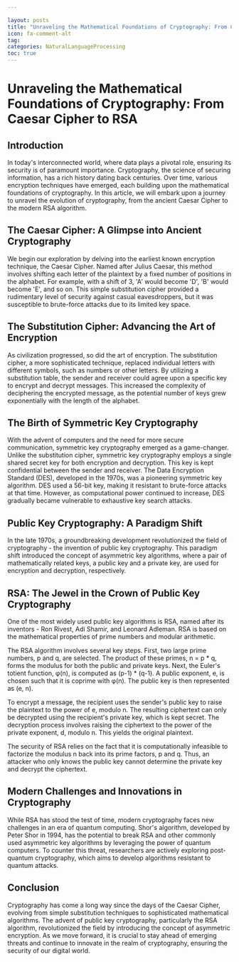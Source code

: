 ```yaml
---

layout: posts
title: "Unraveling the Mathematical Foundations of Cryptography: From Caesar Cipher to RSA"
icon: fa-comment-alt
tag:      
categories: NaturalLanguageProcessing
toc: true
---
```




# Unraveling the Mathematical Foundations of Cryptography: From Caesar Cipher to RSA

## Introduction

In today's interconnected world, where data plays a pivotal role, ensuring its security is of paramount importance. Cryptography, the science of securing information, has a rich history dating back centuries. Over time, various encryption techniques have emerged, each building upon the mathematical foundations of cryptography. In this article, we will embark upon a journey to unravel the evolution of cryptography, from the ancient Caesar Cipher to the modern RSA algorithm.

## The Caesar Cipher: A Glimpse into Ancient Cryptography

We begin our exploration by delving into the earliest known encryption technique, the Caesar Cipher. Named after Julius Caesar, this method involves shifting each letter of the plaintext by a fixed number of positions in the alphabet. For example, with a shift of 3, 'A' would become 'D', 'B' would become 'E', and so on. This simple substitution cipher provided a rudimentary level of security against casual eavesdroppers, but it was susceptible to brute-force attacks due to its limited key space.

## The Substitution Cipher: Advancing the Art of Encryption

As civilization progressed, so did the art of encryption. The substitution cipher, a more sophisticated technique, replaced individual letters with different symbols, such as numbers or other letters. By utilizing a substitution table, the sender and receiver could agree upon a specific key to encrypt and decrypt messages. This increased the complexity of deciphering the encrypted message, as the potential number of keys grew exponentially with the length of the alphabet.

## The Birth of Symmetric Key Cryptography

With the advent of computers and the need for more secure communication, symmetric key cryptography emerged as a game-changer. Unlike the substitution cipher, symmetric key cryptography employs a single shared secret key for both encryption and decryption. This key is kept confidential between the sender and receiver. The Data Encryption Standard (DES), developed in the 1970s, was a pioneering symmetric key algorithm. DES used a 56-bit key, making it resistant to brute-force attacks at that time. However, as computational power continued to increase, DES gradually became vulnerable to exhaustive key search attacks.

## Public Key Cryptography: A Paradigm Shift

In the late 1970s, a groundbreaking development revolutionized the field of cryptography - the invention of public key cryptography. This paradigm shift introduced the concept of asymmetric key algorithms, where a pair of mathematically related keys, a public key and a private key, are used for encryption and decryption, respectively.

## RSA: The Jewel in the Crown of Public Key Cryptography

One of the most widely used public key algorithms is RSA, named after its inventors - Ron Rivest, Adi Shamir, and Leonard Adleman. RSA is based on the mathematical properties of prime numbers and modular arithmetic.

The RSA algorithm involves several key steps. First, two large prime numbers, p and q, are selected. The product of these primes, n = p * q, forms the modulus for both the public and private keys. Next, the Euler's totient function, φ(n), is computed as (p-1) * (q-1). A public exponent, e, is chosen such that it is coprime with φ(n). The public key is then represented as (e, n).

To encrypt a message, the recipient uses the sender's public key to raise the plaintext to the power of e, modulo n. The resulting ciphertext can only be decrypted using the recipient's private key, which is kept secret. The decryption process involves raising the ciphertext to the power of the private exponent, d, modulo n. This yields the original plaintext.

The security of RSA relies on the fact that it is computationally infeasible to factorize the modulus n back into its prime factors, p and q. Thus, an attacker who only knows the public key cannot determine the private key and decrypt the ciphertext.

## Modern Challenges and Innovations in Cryptography

While RSA has stood the test of time, modern cryptography faces new challenges in an era of quantum computing. Shor's algorithm, developed by Peter Shor in 1994, has the potential to break RSA and other commonly used asymmetric key algorithms by leveraging the power of quantum computers. To counter this threat, researchers are actively exploring post-quantum cryptography, which aims to develop algorithms resistant to quantum attacks.

## Conclusion

Cryptography has come a long way since the days of the Caesar Cipher, evolving from simple substitution techniques to sophisticated mathematical algorithms. The advent of public key cryptography, particularly the RSA algorithm, revolutionized the field by introducing the concept of asymmetric encryption. As we move forward, it is crucial to stay ahead of emerging threats and continue to innovate in the realm of cryptography, ensuring the security of our digital world.